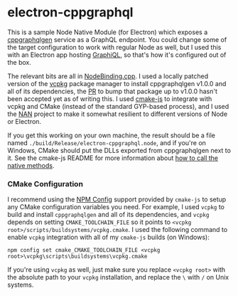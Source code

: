 # electron-cppgraphql
This is a sample Node Native Module (for Electron) which exposes a [cppgraphqlgen](https://github.com/Microsoft/cppgraphqlgen) service as
a GraphQL endpoint. You could change some of the target configuration to work with regular Node as well, but I used this
with an Electron app hosting [GraphiQL](https://github.com/graphql/graphiql), so that's how it's configured out of the box.

The relevant bits are all in [NodeBinding.cpp](NodeBinding.cpp). I used a locally patched version of the
[vcpkg](https://github.com/Microsoft/vcpkg) package manager to install cppgraphqlgen v1.0.0 and all of its dependencies, the
[PR](https://github.com/Microsoft/vcpkg/pull/5017) to bump that package up to v1.0.0 hasn't been accepted yet as of writing this.
I used [cmake-js](https://github.com/cmake-js/cmake-js) to integrate with vcpkg and CMake (instead of the standard GYP-based process),
and I used the [NAN](https://github.com/nodejs/nan) project to make it somewhat resilient to different versions of Node or Electron.

If you get this working on your own machine, the result should be a file named `./build/Release/electron-cppgraphql.node`,
and if you're on Windows, CMake should put the DLLs exported from cppgraphqlgen next to it. See the cmake-js
README for more information about [how to call the native methods](https://github.com/cmake-js/cmake-js#electron).

### CMake Configuration

I recommend using the [NPM Config](https://github.com/cmake-js/cmake-js#npm-config-integration) support provided by `cmake-js`
to setup any CMake configuration variables you need. For example, I used `vcpkg` to build and install `cppgraphqlgen` and all
of its dependencies, and `vcpkg` depends on setting `CMAKE_TOOLCHAIN_FILE` so it points to
`<vcpkg root>/scripts/buildsystems/vcpkg.cmake`. I used the following command to enable `vcpkg` integration with all of my
`cmake-js` builds (on Windows):

`npm config set cmake_CMAKE_TOOLCHAIN_FILE <vcpkg root>\vcpkg\scripts\buildsystems\vcpkg.cmake`

If you're using `vcpkg` as well, just make sure you replace `<vcpkg root>` with the absolute path to your `vcpkg` installation,
and replace the `\` with `/` on Unix systems.

